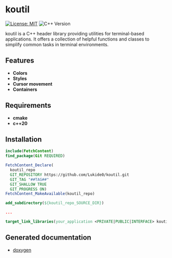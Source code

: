 # koutil

[![License: MIT](https://img.shields.io/badge/License-MIT-blue.svg)](./LICENSE)
![C++ Version](https://img.shields.io/badge/C%2B%2B-20-blue.svg)

koutil is a C++ header library providing utilities for terminal-based applications. It offers a collection of helpful functions and classes to simplify common tasks in terminal environments.

## Features

- **Colors**
- **Styles**
- **Cursor movement**
- **Containers**

## Requirements

- **cmake**
- **c++20**

## Installation

```cmake
include(FetchContent)
find_package(Git REQUIRED)

FetchContent_Declare(
  koutil_repo
  GIT_REPOSITORY https://github.com/Lukide0/koutil.git
  GIT_TAG "##TAG##"
  GIT_SHALLOW TRUE
  GIT_PROGRESS ON)
FetchContent_MakeAvailable(koutil_repo)

add_subdirectory(${koutil_repo_SOURCE_DIR})

...

target_link_libraries(your_application <PRIVATE|PUBLIC|INTERFACE> koutil)
```

## Generated documentation

- [doxygen](https://lukide0.github.io/koutil/)
